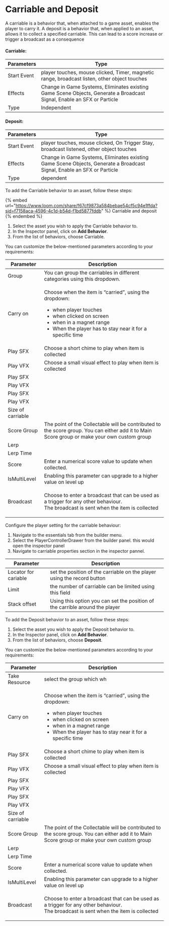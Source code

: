 # Carriable and Deposit

A carriable is a behavior that, when attached to a game asset, enables the player to carry it. A deposit is a behavior that, when applied to an asset, allows it to collect a specified carriable. This can lead to a score increase or trigger a broadcast as a consequence

#### Carriable:

| Parameters  | Type                                                                                                                   |
| ----------- | ---------------------------------------------------------------------------------------------------------------------- |
| Start Event | player touches, mouse clicked, Timer, magnetic range, broadcast listen, other object touches                           |
| Effects     | Change in Game Systems, Eliminates existing Game Scene Objects, Generate a Broadcast Signal, Enable an SFX or Particle |
| Type        | Independent                                                                                                            |

#### Deposit:

| Parameters  | Type                                                                                                                   |
| ----------- | ---------------------------------------------------------------------------------------------------------------------- |
| Start Event | player touches, mouse clicked, On Trigger Stay,  broadcast listened, other object touches                              |
| Effects     | Change in Game Systems, Eliminates existing Game Scene Objects, Generate a Broadcast Signal, Enable an SFX or Particle |
| Type        | dependent                                                                                                              |

To add the Carriable behavior to an asset, follow these steps:

{% embed url="https://www.loom.com/share/f67cf9873a584bebae54cf5c94e1ffda?sid=f7158aca-4596-4c1d-b54d-f1bd5877fddb" %}
Carriable and deposit
{% endembed %}

1. Select the asset you wish to apply the Carriable behavior to.
2. In the Inspector panel, click on **Add Behavior**.
3. From the list of behaviors, choose Carriable.

You can customize the below-mentioned parameters according to your requirements:

| Parameter          | Description                                                                                                                                                                                                                             |
| ------------------ | --------------------------------------------------------------------------------------------------------------------------------------------------------------------------------------------------------------------------------------- |
| Group              | You can group the carriables in different categories using this dropdown.                                                                                                                                                               |
| Carry on           | <p></p><p>Choose when the item is “carried”, using the dropdown:</p><ul><li>when player touches</li><li>when clicked on screen</li><li>when in a magnet range</li><li>When the player has to stay near it for a specific time</li></ul> |
| Play SFX           | Choose a short chime to play when item is collected                                                                                                                                                                                     |
| Play VFX           | Choose a small visual effect to play when item is collected                                                                                                                                                                             |
| Play SFX           |                                                                                                                                                                                                                                         |
| Play VFX           |                                                                                                                                                                                                                                         |
| Play SFX           |                                                                                                                                                                                                                                         |
| Play VFX           |                                                                                                                                                                                                                                         |
| Size of carriable  |                                                                                                                                                                                                                                         |
| Score Group        | The point of the Collectable will be contributed to the score group. You can either add it to Main Score group or make your own custom group                                                                                            |
| Lerp               |                                                                                                                                                                                                                                         |
| Lerp Time          |                                                                                                                                                                                                                                         |
| Score              | Enter a numerical score value to update when collected.                                                                                                                                                                                 |
| IsMultiLevel       | Enabling this parameter can upgrade to a higher value on level up                                                                                                                                                                       |
| Broadcast          | <p>Choose to enter a broadcast that can be used as a trigger for any other behaviour.<br>The broadcast is sent when the item is collected</p>                                                                                           |

Configure the player setting for the carriable behaviour:

1. Navigate to the essentials tab from the builder menu.
2. Select the PlayerControllerDrawer from the builder panel. this would open the inspector panel
3. Navigate to carriable properties section in the inspector pannel.

| Parameter             | Description                                                                  |
| --------------------- | ---------------------------------------------------------------------------- |
| Locator for cariable  | set the position of the carriable on the player using the record button      |
| Limit                 | the number of carriable can be limited using this field                      |
| Stack offset          | Using this option you can set the position of the carrible around the player |

To add the Deposit behavior to an asset, follow these steps:

1. Select the asset you wish to apply the Deposit behavior to.
2. In the Inspector panel, click on **Add Behavior**.
3. From the list of behaviors, choose **Deposit**.

You can customize the below-mentioned parameters according to your requirements:

| Parameter          | Description                                                                                                                                                                                                                             |
| ------------------ | --------------------------------------------------------------------------------------------------------------------------------------------------------------------------------------------------------------------------------------- |
| Take Resource      | select the group which wh                                                                                                                                                                                                               |
| Carry on           | <p></p><p>Choose when the item is “carried”, using the dropdown:</p><ul><li>when player touches</li><li>when clicked on screen</li><li>when in a magnet range</li><li>When the player has to stay near it for a specific time</li></ul> |
| Play SFX           | Choose a short chime to play when item is collected                                                                                                                                                                                     |
| Play VFX           | Choose a small visual effect to play when item is collected                                                                                                                                                                             |
| Play SFX           |                                                                                                                                                                                                                                         |
| Play VFX           |                                                                                                                                                                                                                                         |
| Play SFX           |                                                                                                                                                                                                                                         |
| Play VFX           |                                                                                                                                                                                                                                         |
| Size of carriable  |                                                                                                                                                                                                                                         |
| Score Group        | The point of the Collectable will be contributed to the score group. You can either add it to Main Score group or make your own custom group                                                                                            |
| Lerp               |                                                                                                                                                                                                                                         |
| Lerp Time          |                                                                                                                                                                                                                                         |
| Score              | Enter a numerical score value to update when collected.                                                                                                                                                                                 |
| IsMultiLevel       | Enabling this parameter can upgrade to a higher value on level up                                                                                                                                                                       |
| Broadcast          | <p>Choose to enter a broadcast that can be used as a trigger for any other behaviour.<br>The broadcast is sent when the item is collected</p>                                                                                           |
